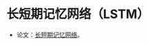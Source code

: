 # 长短期记忆网络（LSTM）
* 论文：[长短期记忆网络](https://direct.mit.edu/neco/article-abstract/9/8/1735/6109/Long-Short-Term-Memory?redirectedFrom=fulltext)。
